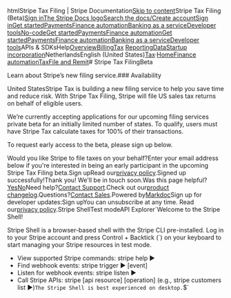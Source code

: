 htmlStripe Tax Filing | Stripe Documentation[Skip to content](#main-content)Stripe Tax Filing (Beta)[Sign in](https://dashboard.stripe.com/login?redirect=https%3A%2F%2Fdocs.stripe.com%2Ftax%2Ffilingbeta)[The Stripe Docs logo](/)[Search the docs/](#)[Create account](https://dashboard.stripe.com/register)[Sign in](https://dashboard.stripe.com/login?redirect=https%3A%2F%2Fdocs.stripe.com%2Ftax%2Ffilingbeta)[Get started](/get-started)[Payments](/payments)[Finance automation](/finance-automation)[Banking as a service](/financial-services)[Developer tools](/development)[No-code](/no-code)[Get started](/get-started)[Payments](/payments)[Finance automation](/finance-automation)[](#)[Get started](/get-started)[Payments](/payments)[Finance automation](/finance-automation)[Banking as a service](/financial-services)[Developer tools](/development)[](#)APIs & SDKsHelp[Overview](/docs/finance-automation)[Billing](#)[Tax](#)
[Reporting](#)[Data](#)[Startup incorporation](#)NetherlandsEnglish (United States)[](#)[](#)[Tax](/tax)·[Home](/docs)[Finance automation](/docs/finance-automation)[Tax](/docs/tax)[File and Remit](/docs/tax/filing)# Stripe Tax FilingBeta

Learn about Stripe’s new filing service.### Availability

United StatesStripe Tax is building a new filing service to help you save time and reduce risk. With Stripe Tax Filing, Stripe will file US sales tax returns on behalf of eligible users.

We’re currently accepting applications for our upcoming filing services private beta for an initially limited number of states. To qualify, users must have Stripe Tax calculate taxes for 100% of their transactions.

To request early access to the beta, please sign up below.

Would you like Stripe to file taxes on your behalf?Enter your email address below if you're interested in being an early participant in the upcoming Stripe Tax Filing beta.Sign upRead our[privacy policy](https://stripe.com/privacy).Signed up successfully!Thank you! We'll be in touch soon.Was this page helpful?[Yes](#)[No](#)Need help?[Contact Support](https://support.stripe.com/).Check out our[product changelog](https://stripe.com/blog/changelog).Questions?[Contact Sales](https://stripe.com/contact/sales).Powered by[Markdoc](https://markdoc.dev)Sign up for developer updates:Sign upYou can unsubscribe at any time. Read our[privacy policy](https://stripe.com/privacy).Stripe ShellTest modeAPI Explorer[](https://stripe.com/docs/stripe-cli#install)`Welcome to the Stripe Shell!

Stripe Shell is a browser-based shell with the Stripe CLI pre-installed. Log in to your
Stripe account and press Control + Backtick (`) on your keyboard to start managing your Stripe
resources in test mode.

- View supported Stripe commands: stripe help ▶️
- Find webhook events: stripe trigger ▶️ [event]
- Listen for webhook events: stripe listen ▶
- Call Stripe APIs: stripe [api resource] [operation] (e.g., stripe customers list ▶️)`The Stripe Shell is best experienced on desktop.`$`